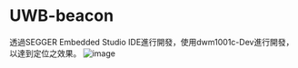 # UWB-beacon

透過SEGGER Embedded Studio IDE進行開發，使用dwm1001c-Dev進行開發，以達到定位之效果。
![image](https://github.com/sean910719/UWB-beacon/assets/97289002/003e95a2-c751-45ab-8efc-71120c414113)
